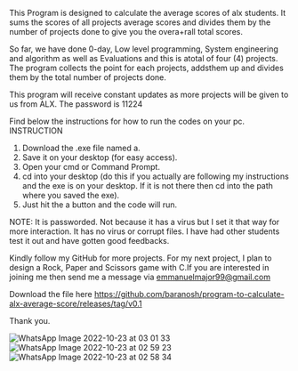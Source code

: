 This Program is designed to calculate the average scores of alx students.
It sums the scores of all projects average scores and divides them by the number of projects done to give you the overa+rall total scores.

So far, we have done 0-day, Low level programming, System engineering and algorithm as well as Evaluations and this is atotal of four (4) projects. The program collects the point for each projects, addsthem up and divides them by the total number of projects done. 

This program will receive constant updates as more projects will be given to us from ALX. The password is 11224

Find below the instructions for how to run the codes on your pc.
INSTRUCTION
1. Download the .exe file named a.
2. Save it on your desktop (for easy access).
3. Open your cmd or Command Prompt.
4. cd into your desktop (do this if you actually are following my instructions and the exe is on your desktop. If it is not there then cd into the path where you saved the exe).
5. Just hit the a button and the code will run.

NOTE: It is passworded. Not because it has a virus but I set it that way for more interaction. It has no virus or corrupt files. I have had other students test it out and have gotten good feedbacks.

Kindly follow my GitHub for more projects. For my next project, I plan to design a Rock, Paper and Scissors game with C.If you are interested in joining me then send me a message via emmanuelmajor99@gmail.com

Download the file here https://github.com/baranosh/program-to-calculate-alx-average-score/releases/tag/v0.1

Thank you.

![WhatsApp Image 2022-10-23 at 03 01 33](https://user-images.githubusercontent.com/108129721/197519956-f763f2d5-9f42-4cd2-80dc-a570e06d7964.jpeg)
![WhatsApp Image 2022-10-23 at 02 59 23](https://user-images.githubusercontent.com/108129721/197519961-418070e1-2162-45a1-9779-f78ce4959c10.jpeg)
![WhatsApp Image 2022-10-23 at 02 58 34](https://user-images.githubusercontent.com/108129721/197519964-f1c2fe95-ff81-4ef0-b1f6-1ca242d727b8.jpeg)
